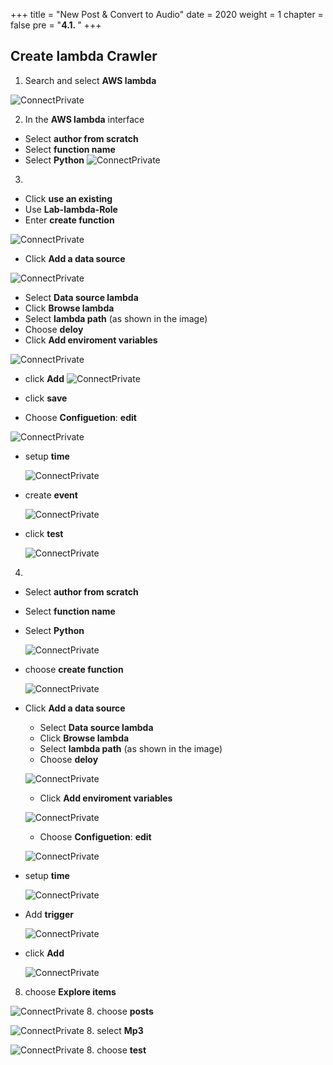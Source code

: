 +++
title = "New Post & Convert to Audio"
date = 2020
weight = 1
chapter = false
pre = "<b>4.1. </b>"
+++

## Create lambda Crawler

1. Search and select **AWS lambda**

  ![ConnectPrivate](../../images/4/4.1/4.1.png)

2. In the **AWS lambda** interface

- Select **author from scratch**
- Select **function name**
- Select **Python**
  ![ConnectPrivate](../../images/4/4.1/4.2.png)

3.
  - Click **use an existing**
  - Use **Lab-lambda-Role**
  - Enter **create function**

  ![ConnectPrivate](../../images/4/4.1/4.3.png)


  - Click **Add a data source**

  ![ConnectPrivate](../../images/4/4.1/4.4.png)

  - Select **Data source lambda**
  - Click **Browse lambda**
  - Select **lambda path** (as shown in the image)
  - Choose **deloy**
  - Click **Add enviroment variables**

  ![ConnectPrivate](../../images/4/4.1/4.5.png)

  - click **Add**
  ![ConnectPrivate](../../images/4/4.1/4.6.png)

  - click **save**

  - Choose **Configuetion**: **edit**

  ![ConnectPrivate](../../images/4/4.1/4.7.png)

- setup **time**

  ![ConnectPrivate](../../images/4/4.1/4.8.png)
- create **event**



  ![ConnectPrivate](../../images/4/4.1/4.9.png)

- click **test**

  ![ConnectPrivate](../../images/4/4.1/4.10.png)

4. 
- Select **author from scratch**
- Select **function name**
- Select **Python**

  ![ConnectPrivate](../../images/4/4.1/4.11.png)

- choose **create function**


  ![ConnectPrivate](../../images/4/4.1/4.12.png)

- Click **Add a data source**

  - Select **Data source lambda**
  - Click **Browse lambda**
  - Select **lambda path** (as shown in the image)
  - Choose **deloy**


  ![ConnectPrivate](../../images/4/4.1/4.13.png)

  - Click **Add enviroment variables**

  ![ConnectPrivate](../../images/4/4.1/4.14.png)

  - Choose **Configuetion**: **edit**

  ![ConnectPrivate](../../images/4/4.1/4.15.png)
- setup **time**

  ![ConnectPrivate](../../images/4/4.1/4.16.png)
- Add **trigger**

  ![ConnectPrivate](../../images/4/4.1/4.17.png)
- click **Add**

  ![ConnectPrivate](../../images/4/4.1/4.18.png)
8. choose **Explore items**

  ![ConnectPrivate](../../images/4/4.1/4.19.png)
8. choose **posts**

  ![ConnectPrivate](../../images/4/4.1/4.20.png)
8. select **Mp3**

  ![ConnectPrivate](../../images/4/4.1/4.21.png)
8. choose **test**
